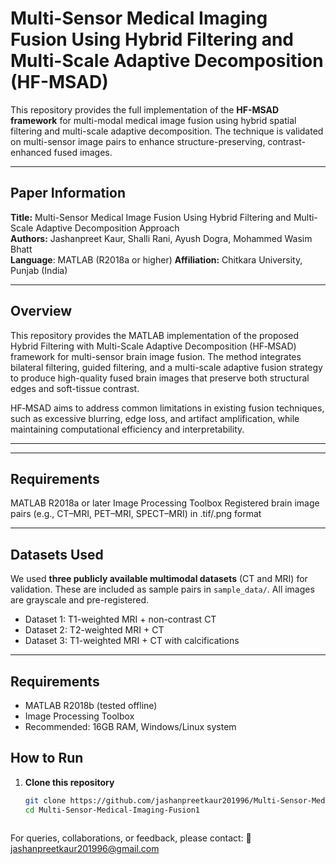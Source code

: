 # Multi-Sensor Medical Imaging Fusion Using Hybrid Filtering and Multi-Scale Adaptive Decomposition (HF-MSAD)

This repository provides the full implementation of the **HF-MSAD framework** for multi-modal medical image fusion using hybrid spatial filtering and multi-scale adaptive decomposition. The technique is validated on multi-sensor image pairs to enhance structure-preserving, contrast-enhanced fused images.

---

##  Paper Information

**Title:** Multi-Sensor Medical Image Fusion Using Hybrid Filtering and Multi-Scale Adaptive Decomposition Approach  
**Authors:** Jashanpreet Kaur, Shalli Rani, Ayush Dogra, Mohammed Wasim Bhatt  
**Language**: MATLAB (R2018a or higher)
**Affiliation:** Chitkara University, Punjab (India) 


---

##  Overview

This repository provides the MATLAB implementation of the proposed Hybrid Filtering with Multi-Scale Adaptive Decomposition (HF‑MSAD) framework for multi-sensor brain image fusion.
The method integrates bilateral filtering, guided filtering, and a multi-scale adaptive fusion strategy to produce high-quality fused brain images that preserve both structural edges and soft-tissue contrast.

HF‑MSAD aims to address common limitations in existing fusion techniques, such as excessive blurring, edge loss, and artifact amplification, while maintaining computational efficiency and interpretability.

---



---

## Requirements

MATLAB R2018a or later
Image Processing Toolbox
Registered brain image pairs (e.g., CT–MRI, PET–MRI, SPECT–MRI) in .tif/.png format


---

##  Datasets Used

We used **three publicly available multimodal datasets** (CT and MRI) for validation. These are included as sample pairs in `sample_data/`. All images are grayscale and pre-registered.

- Dataset 1: T1-weighted MRI + non-contrast CT
- Dataset 2: T2-weighted MRI + CT
- Dataset 3: T1-weighted MRI + CT with calcifications

---

## Requirements

- MATLAB R2018b (tested offline)
- Image Processing Toolbox
- Recommended: 16GB RAM, Windows/Linux system



## How to Run

1. **Clone this repository**
   ```bash
   git clone https://github.com/jashanpreetkaur201996/Multi-Sensor-Medical-Imaging-Fusion1.git
   cd Multi-Sensor-Medical-Imaging-Fusion1



For queries, collaborations, or feedback, please contact:
📧 jashanpreetkaur201996@gmail.com
